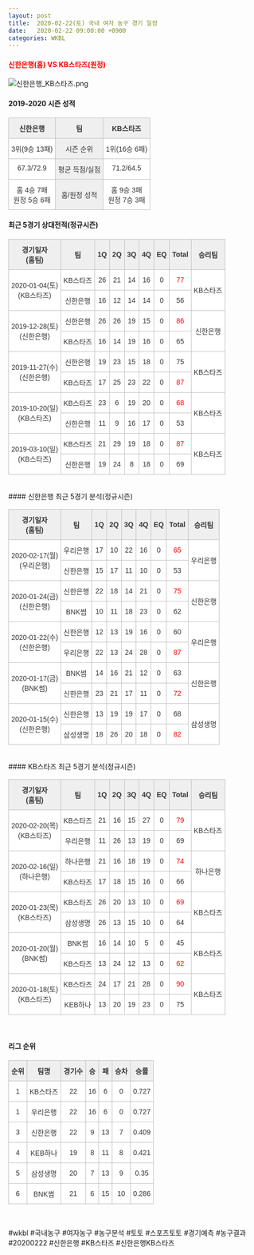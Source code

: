 ```yaml
---
layout: post
title:  2020-02-22(토) 국내 여자 농구 경기 일정
date:   2020-02-22 09:00:00 +0900
categories: WKBL
---
```


#### <span style="color:red"> 신한은행(홈) VS KB스타즈(원정) </span>
![신한은행_KB스타즈.png](../images/wkbl/match/신한은행_KB스타즈.png)

#### 2019-2020 시즌 성적

<style type="text/css">
.tg  {border-collapse:collapse;border-spacing:0;}
.tg td{font-family:Arial, sans-serif;font-size:14px;padding:10px 5px;border-style:solid;border-width:1px;overflow:hidden;word-break:normal;border-color:#c0c0c0;}
.tg th{font-family:Arial, sans-serif;font-size:14px;font-weight:normal;padding:10px 5px;border-style:solid;border-width:1px;overflow:hidden;word-break:normal;border-color:#c0c0c0;}
.tg .tg-dcpn{background-color:#ffffff;border-color:#c0c0c0;text-align:center;vertical-align:top}
.tg .tg-txr3{background-color:#ffffff;border-color:#c0c0c0;text-align:center;vertical-align:top}
.tg .tg-o8le{background-color:#efefef;border-color:#c0c0c0;text-align:center;vertical-align:top}
.tg .tg-rr9t{font-weight:bold;background-color:#efefef;border-color:#c0c0c0;text-align:center;vertical-align:top}
.tg .tg-wazi{background-color:#efefef;border-color:#c0c0c0;text-align:center;vertical-align:middle}
</style>

<table class="tg">
  <tr>
    <td class="tg-rr9t">신한은행</td>
    <td class="tg-rr9t">팀</td>
    <td class="tg-rr9t">KB스타즈</td>
  </tr>
  <tr>
    <th class="tg-dcpn">3위(9승 13패)</th>
    <th class="tg-o8le">시즌 순위</th>
    <th class="tg-dcpn">1위(16승 6패)</th>
  </tr>
  <tr>
    <td class="tg-txr3">67.3/72.9</td>
    <td class="tg-o8le">평균 득점/실점</td>
    <td class="tg-txr3">71.2/64.5</td>
  </tr>
  <tr>
    <td class="tg-dcpn">홈 4승 7패<br>원정 5승 6패</td>
    <td class="tg-wazi">홈/원정 성적</td>
    <td class="tg-dcpn">홈 9승 3패<br>원정 7승 3패</td>
  </tr>
</table>

#### 최근 5경기 상대전적(정규시즌)

<style type="text/css">
.tg  {border-collapse:collapse;border-spacing:0;border-color:#ccc;}
.tg td{font-family:Arial, sans-serif;font-size:14px;padding:10px 5px;border-style:solid;border-width:1px;overflow:hidden;word-break:normal;border-color:#ccc;color:#333;background-color:#fff;}
.tg th{font-family:Arial, sans-serif;font-size:14px;font-weight:normal;padding:10px 5px;border-style:solid;border-width:1px;overflow:hidden;word-break:normal;border-color:#ccc;color:#333;background-color:#f0f0f0;}
.tg .tg-wman{border-color:#c0c0c0;text-align:center;vertical-align:middle}
.tg .tg-d14o{font-weight:bold;background-color:#efefef;border-color:#c0c0c0;text-align:center;vertical-align:middle}
.tg .tg-vb54{background-color:#ffffff;color:#3531ff;border-color:#c0c0c0;text-align:center;vertical-align:middle}
.tg .tg-jb7t{background-color:#ffffff;color:#fe0000;border-color:#c0c0c0;text-align:center;vertical-align:middle}
.tg .tg-50j8{background-color:#ffffff;border-color:#c0c0c0;text-align:center;vertical-align:middle}
.tg .tg-dyzo{color:#fe0000;border-color:#c0c0c0;text-align:center;vertical-align:middle}
.tg .tg-1z2d{color:#3531ff;border-color:#c0c0c0;text-align:center;vertical-align:middle}
.tg .tg-fzdr{border-color:#c0c0c0;text-align:center;vertical-align:top}
.tg .tg-n24o{background-color:#ffffff;color:#3531ff;border-color:#c0c0c0;text-align:center;vertical-align:top}
.tg .tg-t31z{background-color:#efefef;border-color:#c0c0c0;text-align:center;vertical-align:middle}
.tg .tg-tjwp{background-color:#efefef;border-color:#c0c0c0;text-align:center;vertical-align:top}
</style>

<table class="tg">
  <tr>
    <th class="tg-d14o">경기일자<br>(홈팀)</th>
    <th class="tg-d14o">팀</th>
    <th class="tg-d14o">1Q</th>
    <th class="tg-d14o">2Q</th>
    <th class="tg-d14o">3Q</th>
    <th class="tg-d14o">4Q</th>
    <th class="tg-d14o">EQ</th>
    <th class="tg-d14o">Total</th>
    <th class="tg-d14o">승리팀</th>
  </tr>

<tr>
  <td class="tg-50j8" rowspan="2">2020-01-04(토)<br>(KB스타즈)</td>
  <td class="tg-50j8">KB스타즈</td>
  <td class="tg-50j8">26</td>
  <td class="tg-50j8">21</td>
  <td class="tg-50j8">14</td>
  <td class="tg-50j8">16</td>
  <td class="tg-50j8">0</td>
  <td class="tg-jb7t">77</td>
  <td class="tg-50j8" rowspan="2">KB스타즈</td>
</tr>
<tr>
  <td class="tg-50j8">신한은행</td>
  <td class="tg-50j8">16</td>
  <td class="tg-50j8">12</td>
  <td class="tg-50j8">14</td>
  <td class="tg-50j8">14</td>
  <td class="tg-50j8">0</td>
  <td class=" tg-50j8">56</td>
</tr>

<tr>
  <td class="tg-50j8" rowspan="2">2019-12-28(토)<br>(신한은행)</td>
  <td class="tg-50j8">신한은행</td>
  <td class="tg-50j8">26</td>
  <td class="tg-50j8">26</td>
  <td class="tg-50j8">19</td>
  <td class="tg-50j8">15</td>
  <td class="tg-50j8">0</td>
  <td class="tg-jb7t">86</td>
  <td class="tg-50j8" rowspan="2">신한은행</td>
</tr>
<tr>
  <td class="tg-50j8">KB스타즈</td>
  <td class="tg-50j8">16</td>
  <td class="tg-50j8">14</td>
  <td class="tg-50j8">19</td>
  <td class="tg-50j8">16</td>
  <td class="tg-50j8">0</td>
  <td class=" tg-50j8">65</td>
</tr>

<tr>
  <td class="tg-50j8" rowspan="2">2019-11-27(수)<br>(신한은행)</td>
  <td class="tg-50j8">신한은행</td>
  <td class="tg-50j8">19</td>
  <td class="tg-50j8">23</td>
  <td class="tg-50j8">15</td>
  <td class="tg-50j8">18</td>
  <td class="tg-50j8">0</td>
  <td class="tg-50j8">75</td>
  <td class="tg-50j8" rowspan="2">KB스타즈</td>
</tr>
<tr>
  <td class="tg-50j8">KB스타즈</td>
  <td class="tg-50j8">17</td>
  <td class="tg-50j8">25</td>
  <td class="tg-50j8">23</td>
  <td class="tg-50j8">22</td>
  <td class="tg-50j8">0</td>
  <td class=" tg-jb7t">87</td>
</tr>

<tr>
  <td class="tg-50j8" rowspan="2">2019-10-20(일)<br>(KB스타즈)</td>
  <td class="tg-50j8">KB스타즈</td>
  <td class="tg-50j8">23</td>
  <td class="tg-50j8">6</td>
  <td class="tg-50j8">19</td>
  <td class="tg-50j8">20</td>
  <td class="tg-50j8">0</td>
  <td class="tg-jb7t">68</td>
  <td class="tg-50j8" rowspan="2">KB스타즈</td>
</tr>
<tr>
  <td class="tg-50j8">신한은행</td>
  <td class="tg-50j8">11</td>
  <td class="tg-50j8">9</td>
  <td class="tg-50j8">16</td>
  <td class="tg-50j8">17</td>
  <td class="tg-50j8">0</td>
  <td class=" tg-50j8">53</td>
</tr>

<tr>
  <td class="tg-50j8" rowspan="2">2019-03-10(일)<br>(KB스타즈)</td>
  <td class="tg-50j8">KB스타즈</td>
  <td class="tg-50j8">21</td>
  <td class="tg-50j8">29</td>
  <td class="tg-50j8">19</td>
  <td class="tg-50j8">18</td>
  <td class="tg-50j8">0</td>
  <td class="tg-jb7t">87</td>
  <td class="tg-50j8" rowspan="2">KB스타즈</td>
</tr>
<tr>
  <td class="tg-50j8">신한은행</td>
  <td class="tg-50j8">19</td>
  <td class="tg-50j8">24</td>
  <td class="tg-50j8">8</td>
  <td class="tg-50j8">18</td>
  <td class="tg-50j8">0</td>
  <td class=" tg-50j8">69</td>
</tr>
</table><br>
#### 신한은행 최근 5경기 분석(정규시즌)

<style type="text/css">
.tg  {border-collapse:collapse;border-spacing:0;border-color:#ccc;}
.tg td{font-family:Arial, sans-serif;font-size:14px;padding:10px 5px;border-style:solid;border-width:1px;overflow:hidden;word-break:normal;border-color:#ccc;color:#333;background-color:#fff;}
.tg th{font-family:Arial, sans-serif;font-size:14px;font-weight:normal;padding:10px 5px;border-style:solid;border-width:1px;overflow:hidden;word-break:normal;border-color:#ccc;color:#333;background-color:#f0f0f0;}
.tg .tg-wman{border-color:#c0c0c0;text-align:center;vertical-align:middle}
.tg .tg-d14o{font-weight:bold;background-color:#efefef;border-color:#c0c0c0;text-align:center;vertical-align:middle}
.tg .tg-vb54{background-color:#ffffff;color:#3531ff;border-color:#c0c0c0;text-align:center;vertical-align:middle}
.tg .tg-jb7t{background-color:#ffffff;color:#fe0000;border-color:#c0c0c0;text-align:center;vertical-align:middle}
.tg .tg-50j8{background-color:#ffffff;border-color:#c0c0c0;text-align:center;vertical-align:middle}
.tg .tg-dyzo{color:#fe0000;border-color:#c0c0c0;text-align:center;vertical-align:middle}
.tg .tg-1z2d{color:#3531ff;border-color:#c0c0c0;text-align:center;vertical-align:middle}
.tg .tg-fzdr{border-color:#c0c0c0;text-align:center;vertical-align:top}
.tg .tg-n24o{background-color:#ffffff;color:#3531ff;border-color:#c0c0c0;text-align:center;vertical-align:top}
.tg .tg-t31z{background-color:#efefef;border-color:#c0c0c0;text-align:center;vertical-align:middle}
.tg .tg-tjwp{background-color:#efefef;border-color:#c0c0c0;text-align:center;vertical-align:top}
</style>

<table class="tg">
  <tr>
    <th class="tg-d14o">경기일자<br>(홈팀)</th>
    <th class="tg-d14o">팀</th>
    <th class="tg-d14o">1Q</th>
    <th class="tg-d14o">2Q</th>
    <th class="tg-d14o">3Q</th>
    <th class="tg-d14o">4Q</th>
    <th class="tg-d14o">EQ</th>
    <th class="tg-d14o">Total</th>
    <th class="tg-d14o">승리팀</th>
  </tr>

<tr>
  <td class="tg-50j8" rowspan="2">2020-02-17(월)<br>(우리은행)</td>
  <td class="tg-50j8">우리은행</td>
  <td class="tg-50j8">17</td>
  <td class="tg-50j8">10</td>
  <td class="tg-50j8">22</td>
  <td class="tg-50j8">16</td>
  <td class="tg-50j8">0</td>
  <td class="tg-jb7t">65</td>
  <td class="tg-50j8" rowspan="2">우리은행</td>
</tr>
<tr>
  <td class="tg-50j8">신한은행</td>
  <td class="tg-50j8">15</td>
  <td class="tg-50j8">17</td>
  <td class="tg-50j8">11</td>
  <td class="tg-50j8">10</td>
  <td class="tg-50j8">0</td>
  <td class=" tg-50j8">53</td>
</tr>

<tr>
  <td class="tg-50j8" rowspan="2">2020-01-24(금)<br>(신한은행)</td>
  <td class="tg-50j8">신한은행</td>
  <td class="tg-50j8">22</td>
  <td class="tg-50j8">18</td>
  <td class="tg-50j8">14</td>
  <td class="tg-50j8">21</td>
  <td class="tg-50j8">0</td>
  <td class="tg-jb7t">75</td>
  <td class="tg-50j8" rowspan="2">신한은행</td>
</tr>
<tr>
  <td class="tg-50j8">BNK썸</td>
  <td class="tg-50j8">10</td>
  <td class="tg-50j8">11</td>
  <td class="tg-50j8">18</td>
  <td class="tg-50j8">23</td>
  <td class="tg-50j8">0</td>
  <td class=" tg-50j8">62</td>
</tr>

<tr>
  <td class="tg-50j8" rowspan="2">2020-01-22(수)<br>(신한은행)</td>
  <td class="tg-50j8">신한은행</td>
  <td class="tg-50j8">12</td>
  <td class="tg-50j8">13</td>
  <td class="tg-50j8">19</td>
  <td class="tg-50j8">16</td>
  <td class="tg-50j8">0</td>
  <td class="tg-50j8">60</td>
  <td class="tg-50j8" rowspan="2">우리은행</td>
</tr>
<tr>
  <td class="tg-50j8">우리은행</td>
  <td class="tg-50j8">22</td>
  <td class="tg-50j8">13</td>
  <td class="tg-50j8">24</td>
  <td class="tg-50j8">28</td>
  <td class="tg-50j8">0</td>
  <td class=" tg-jb7t">87</td>
</tr>

<tr>
  <td class="tg-50j8" rowspan="2">2020-01-17(금)<br>(BNK썸)</td>
  <td class="tg-50j8">BNK썸</td>
  <td class="tg-50j8">14</td>
  <td class="tg-50j8">16</td>
  <td class="tg-50j8">21</td>
  <td class="tg-50j8">12</td>
  <td class="tg-50j8">0</td>
  <td class="tg-50j8">63</td>
  <td class="tg-50j8" rowspan="2">신한은행</td>
</tr>
<tr>
  <td class="tg-50j8">신한은행</td>
  <td class="tg-50j8">23</td>
  <td class="tg-50j8">21</td>
  <td class="tg-50j8">17</td>
  <td class="tg-50j8">11</td>
  <td class="tg-50j8">0</td>
  <td class=" tg-jb7t">72</td>
</tr>

<tr>
  <td class="tg-50j8" rowspan="2">2020-01-15(수)<br>(신한은행)</td>
  <td class="tg-50j8">신한은행</td>
  <td class="tg-50j8">13</td>
  <td class="tg-50j8">19</td>
  <td class="tg-50j8">19</td>
  <td class="tg-50j8">17</td>
  <td class="tg-50j8">0</td>
  <td class="tg-50j8">68</td>
  <td class="tg-50j8" rowspan="2">삼성생명</td>
</tr>
<tr>
  <td class="tg-50j8">삼성생명</td>
  <td class="tg-50j8">18</td>
  <td class="tg-50j8">26</td>
  <td class="tg-50j8">20</td>
  <td class="tg-50j8">18</td>
  <td class="tg-50j8">0</td>
  <td class=" tg-jb7t">82</td>
</tr>
</table><br>
#### KB스타즈 최근 5경기 분석(정규시즌)

<style type="text/css">
.tg  {border-collapse:collapse;border-spacing:0;border-color:#ccc;}
.tg td{font-family:Arial, sans-serif;font-size:14px;padding:10px 5px;border-style:solid;border-width:1px;overflow:hidden;word-break:normal;border-color:#ccc;color:#333;background-color:#fff;}
.tg th{font-family:Arial, sans-serif;font-size:14px;font-weight:normal;padding:10px 5px;border-style:solid;border-width:1px;overflow:hidden;word-break:normal;border-color:#ccc;color:#333;background-color:#f0f0f0;}
.tg .tg-wman{border-color:#c0c0c0;text-align:center;vertical-align:middle}
.tg .tg-d14o{font-weight:bold;background-color:#efefef;border-color:#c0c0c0;text-align:center;vertical-align:middle}
.tg .tg-vb54{background-color:#ffffff;color:#3531ff;border-color:#c0c0c0;text-align:center;vertical-align:middle}
.tg .tg-jb7t{background-color:#ffffff;color:#fe0000;border-color:#c0c0c0;text-align:center;vertical-align:middle}
.tg .tg-50j8{background-color:#ffffff;border-color:#c0c0c0;text-align:center;vertical-align:middle}
.tg .tg-dyzo{color:#fe0000;border-color:#c0c0c0;text-align:center;vertical-align:middle}
.tg .tg-1z2d{color:#3531ff;border-color:#c0c0c0;text-align:center;vertical-align:middle}
.tg .tg-fzdr{border-color:#c0c0c0;text-align:center;vertical-align:top}
.tg .tg-n24o{background-color:#ffffff;color:#3531ff;border-color:#c0c0c0;text-align:center;vertical-align:top}
.tg .tg-t31z{background-color:#efefef;border-color:#c0c0c0;text-align:center;vertical-align:middle}
.tg .tg-tjwp{background-color:#efefef;border-color:#c0c0c0;text-align:center;vertical-align:top}
</style>

<table class="tg">
  <tr>
    <th class="tg-d14o">경기일자<br>(홈팀)</th>
    <th class="tg-d14o">팀</th>
    <th class="tg-d14o">1Q</th>
    <th class="tg-d14o">2Q</th>
    <th class="tg-d14o">3Q</th>
    <th class="tg-d14o">4Q</th>
    <th class="tg-d14o">EQ</th>
    <th class="tg-d14o">Total</th>
    <th class="tg-d14o">승리팀</th>
  </tr>

<tr>
  <td class="tg-50j8" rowspan="2">2020-02-20(목)<br>(KB스타즈)</td>
  <td class="tg-50j8">KB스타즈</td>
  <td class="tg-50j8">21</td>
  <td class="tg-50j8">16</td>
  <td class="tg-50j8">15</td>
  <td class="tg-50j8">27</td>
  <td class="tg-50j8">0</td>
  <td class="tg-jb7t">79</td>
  <td class="tg-50j8" rowspan="2">KB스타즈</td>
</tr>
<tr>
  <td class="tg-50j8">우리은행</td>
  <td class="tg-50j8">11</td>
  <td class="tg-50j8">26</td>
  <td class="tg-50j8">13</td>
  <td class="tg-50j8">19</td>
  <td class="tg-50j8">0</td>
  <td class=" tg-50j8">69</td>
</tr>

<tr>
  <td class="tg-50j8" rowspan="2">2020-02-16(일)<br>(하나은행)</td>
  <td class="tg-50j8">하나은행</td>
  <td class="tg-50j8">21</td>
  <td class="tg-50j8">16</td>
  <td class="tg-50j8">18</td>
  <td class="tg-50j8">19</td>
  <td class="tg-50j8">0</td>
  <td class="tg-jb7t">74</td>
  <td class="tg-50j8" rowspan="2">하나은행</td>
</tr>
<tr>
  <td class="tg-50j8">KB스타즈</td>
  <td class="tg-50j8">17</td>
  <td class="tg-50j8">18</td>
  <td class="tg-50j8">15</td>
  <td class="tg-50j8">16</td>
  <td class="tg-50j8">0</td>
  <td class=" tg-50j8">66</td>
</tr>

<tr>
  <td class="tg-50j8" rowspan="2">2020-01-23(목)<br>(KB스타즈)</td>
  <td class="tg-50j8">KB스타즈</td>
  <td class="tg-50j8">26</td>
  <td class="tg-50j8">20</td>
  <td class="tg-50j8">13</td>
  <td class="tg-50j8">10</td>
  <td class="tg-50j8">0</td>
  <td class="tg-jb7t">69</td>
  <td class="tg-50j8" rowspan="2">KB스타즈</td>
</tr>
<tr>
  <td class="tg-50j8">삼성생명</td>
  <td class="tg-50j8">26</td>
  <td class="tg-50j8">13</td>
  <td class="tg-50j8">15</td>
  <td class="tg-50j8">10</td>
  <td class="tg-50j8">0</td>
  <td class=" tg-50j8">64</td>
</tr>

<tr>
  <td class="tg-50j8" rowspan="2">2020-01-20(월)<br>(BNK썸)</td>
  <td class="tg-50j8">BNK썸</td>
  <td class="tg-50j8">16</td>
  <td class="tg-50j8">14</td>
  <td class="tg-50j8">10</td>
  <td class="tg-50j8">5</td>
  <td class="tg-50j8">0</td>
  <td class="tg-50j8">45</td>
  <td class="tg-50j8" rowspan="2">KB스타즈</td>
</tr>
<tr>
  <td class="tg-50j8">KB스타즈</td>
  <td class="tg-50j8">13</td>
  <td class="tg-50j8">24</td>
  <td class="tg-50j8">12</td>
  <td class="tg-50j8">13</td>
  <td class="tg-50j8">0</td>
  <td class=" tg-jb7t">62</td>
</tr>

<tr>
  <td class="tg-50j8" rowspan="2">2020-01-18(토)<br>(KB스타즈)</td>
  <td class="tg-50j8">KB스타즈</td>
  <td class="tg-50j8">24</td>
  <td class="tg-50j8">17</td>
  <td class="tg-50j8">21</td>
  <td class="tg-50j8">28</td>
  <td class="tg-50j8">0</td>
  <td class="tg-jb7t">90</td>
  <td class="tg-50j8" rowspan="2">KB스타즈</td>
</tr>
<tr>
  <td class="tg-50j8">KEB하나</td>
  <td class="tg-50j8">13</td>
  <td class="tg-50j8">20</td>
  <td class="tg-50j8">19</td>
  <td class="tg-50j8">23</td>
  <td class="tg-50j8">0</td>
  <td class=" tg-50j8">75</td>
</tr>
</table><br>
<script src="https://ads-partners.coupang.com/g.js"></script>
<script>
    new PartnersCoupang.G({"id":48184,"width":"100%","height":120,"subId":null});
</script>        
        

#### 리그 순위

<style type="text/css">
    .tg  {border-collapse:collapse;border-spacing:0;border-color:#ccc;}
    .tg td{font-family:Arial, sans-serif;font-size:14px;padding:10px 5px;border-style:solid;border-width:1px;overflow:hidden;word-break:normal;border-color:#ccc;color:#333;background-color:#fff;}
    .tg th{font-family:Arial, sans-serif;font-size:14px;font-weight:normal;padding:10px 5px;border-style:solid;border-width:1px;overflow:hidden;word-break:normal;border-color:#ccc;color:#333;background-color:#f0f0f0;}
    .tg .tg-jvag{background-color:#ffffff;color:#000000;border-color:#c0c0c0;text-align:center;vertical-align:middle}
    .tg .tg-wman{border-color:#c0c0c0;text-align:center;vertical-align:middle}
    .tg .tg-d14o{font-weight:bold;background-color:#efefef;border-color:#c0c0c0;text-align:center;vertical-align:middle}
    .tg .tg-qn23{color:#000000;border-color:#c0c0c0;text-align:center;vertical-align:middle}
    .tg .tg-50j8{background-color:#ffffff;border-color:#c0c0c0;text-align:center;vertical-align:middle}
    .tg .tg-fzdr{border-color:#c0c0c0;text-align:center;vertical-align:top}
    .tg .tg-hnyg{background-color:#ffffff;color:#000000;border-color:#c0c0c0;text-align:center;vertical-align:top}
</style>

<table class="tg">
  <tr>
    <th class="tg-d14o">순위</th>
    <th class="tg-d14o">팀명</th>
    <th class="tg-d14o">경기수</th>
    <th class="tg-d14o">승</th>
    <th class="tg-d14o">패</th>
    <th class="tg-d14o">승차</th>
    <th class="tg-d14o">승률</th>
  </tr>
  
<tr>
    <td class="tg-50j8">1</td>
    <td class="tg-50j8">KB스타즈</td>
    <td class="tg-50j8">22</td>
    <td class="tg-50j8">16</td>
    <td class="tg-50j8">6</td>
    <td class="tg-50j8">0</td>
    <td class="tg-50j8">0.727</td>
</tr>

<tr>
    <td class="tg-50j8">1</td>
    <td class="tg-50j8">우리은행</td>
    <td class="tg-50j8">22</td>
    <td class="tg-50j8">16</td>
    <td class="tg-50j8">6</td>
    <td class="tg-50j8">0</td>
    <td class="tg-50j8">0.727</td>
</tr>

<tr>
    <td class="tg-50j8">3</td>
    <td class="tg-50j8">신한은행</td>
    <td class="tg-50j8">22</td>
    <td class="tg-50j8">9</td>
    <td class="tg-50j8">13</td>
    <td class="tg-50j8">7</td>
    <td class="tg-50j8">0.409</td>
</tr>

<tr>
    <td class="tg-50j8">4</td>
    <td class="tg-50j8">KEB하나</td>
    <td class="tg-50j8">19</td>
    <td class="tg-50j8">8</td>
    <td class="tg-50j8">11</td>
    <td class="tg-50j8">8</td>
    <td class="tg-50j8">0.421</td>
</tr>

<tr>
    <td class="tg-50j8">5</td>
    <td class="tg-50j8">삼성생명</td>
    <td class="tg-50j8">20</td>
    <td class="tg-50j8">7</td>
    <td class="tg-50j8">13</td>
    <td class="tg-50j8">9</td>
    <td class="tg-50j8">0.35</td>
</tr>

<tr>
    <td class="tg-50j8">6</td>
    <td class="tg-50j8">BNK썸</td>
    <td class="tg-50j8">21</td>
    <td class="tg-50j8">6</td>
    <td class="tg-50j8">15</td>
    <td class="tg-50j8">10</td>
    <td class="tg-50j8">0.286</td>
</tr>
</table><br>
<script src="https://ads-partners.coupang.com/g.js"></script>
<script>
    new PartnersCoupang.G({"id":48180,"width":"100%","height":120,"subId":null});
</script>        
        
#wkbl #국내농구 #여자농구 #농구분석 #토토 #스포츠토토 #경기예측 #농구결과 #20200222 #신한은행 #KB스타즈 #신한은행KB스타즈 